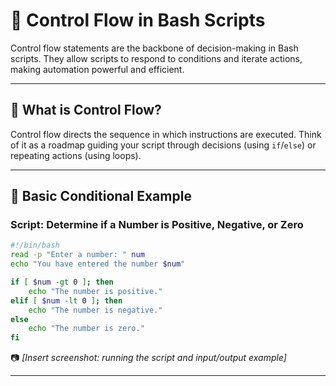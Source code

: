 # 🔁 Control Flow in Bash Scripts

Control flow statements are the backbone of decision-making in Bash scripts. They allow scripts to respond to conditions and iterate actions, making automation powerful and efficient.

---

## 🧠 What is Control Flow?

Control flow directs the sequence in which instructions are executed. Think of it as a roadmap guiding your script through decisions (using `if`/`else`) or repeating actions (using loops).

---

## 🧪 Basic Conditional Example

### Script: Determine if a Number is Positive, Negative, or Zero

```bash
#!/bin/bash
read -p "Enter a number: " num
echo "You have entered the number $num"

if [ $num -gt 0 ]; then
    echo "The number is positive."
elif [ $num -lt 0 ]; then
    echo "The number is negative."
else
    echo "The number is zero."
fi
```

📷 _\[Insert screenshot: running the script and input/output example]_

---
